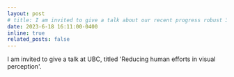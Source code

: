 ```yaml
---
layout: post
# title: I am invited to give a talk about our recent progress robust 3D detection
date: 2023-6-18 16:11:00-0400
inline: true
related_posts: false
---
```


I am invited to give a talk at UBC, titled 'Reducing human efforts in visual perception'.
